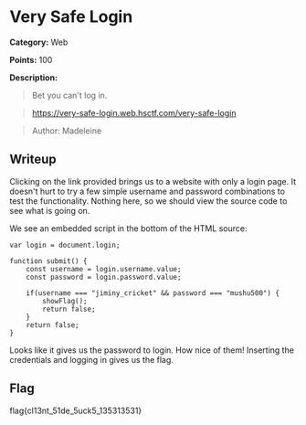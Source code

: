 # Very Safe Login
**Category:** Web

**Points:** 100

**Description:**
> Bet you can't log in.

> https://very-safe-login.web.hsctf.com/very-safe-login

> Author: Madeleine

## Writeup
Clicking on the link provided brings us to a website with only a login page.
It doesn't hurt to try a few simple username and password combinations to test
the functionality. Nothing here, so we should view the source code to see what
is going on.

We see an embedded script in the bottom of the HTML source:

```
var login = document.login;

function submit() {
    const username = login.username.value;
    const password = login.password.value;

    if(username === "jiminy_cricket" && password === "mushu500") {
        showFlag();
        return false;
    }
    return false;
}
```

Looks like it gives us the password to login. How nice of them! Inserting the
credentials and logging in gives us the flag.

## Flag
flag{cl13nt_51de_5uck5_135313531}
